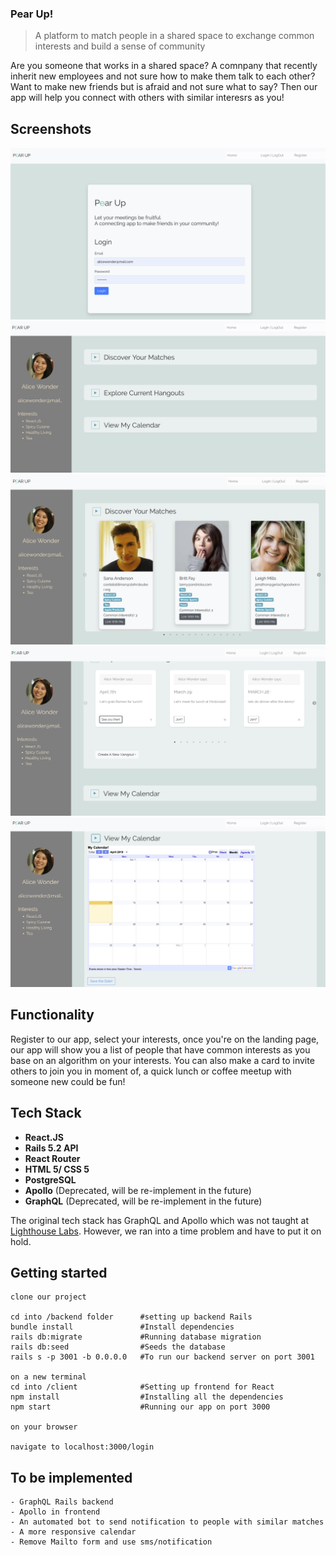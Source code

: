 ### Pear Up!
> A platform to match people in a shared space to exchange common interests and build a sense of community

Are you someone that works in a shared space? A comnpany that recently inherit new employees and not sure how to make them talk to each other? 
Want to make new friends but is afraid and not sure what to say? Then our app will help you connect with others with similar interesrs as you!

## Screenshots
!["Screenshot of chatty messages in action!"](https://github.com/tnathalang/Pear-Up-/blob/master/img/Screen%20Shot%202019-04-14%20at%207.46.23%20AM.png?raw=true)
!["Screenshot of chatty messages in action!"](https://github.com/tnathalang/Pear-Up-/blob/master/img/Screen%20Shot%202019-04-14%20at%207.46.38%20AM.png?raw=true)
!["Screenshot of chatty messages in action!"](https://github.com/tnathalang/Pear-Up-/blob/master/img/Screen%20Shot%202019-04-14%20at%207.46.51%20AM.png?raw=true)
!["Screenshot of chatty messages in action!"](https://github.com/tnathalang/Pear-Up-/blob/master/img/Screen%20Shot%202019-04-14%20at%207.47.06%20AM.png?raw=true)
!["Screenshot of chatty messages in action!"](https://github.com/tnathalang/Pear-Up-/blob/master/img/Screen%20Shot%202019-04-14%20at%207.47.17%20AM.png?raw=true)

## Functionality
Register to our app, select your interests, once you're on the landing page, our app will show you a list of people that have common interests as you base on an algorithm on your interests. You can also make a card to invite others to join you in moment of, a quick lunch or coffee meetup with someone new could be fun! 

## Tech Stack

* **React.JS**
* **Rails 5.2 API**
* **React Router**
* **HTML 5/ CSS 5**
* **PostgreSQL**
* **Apollo** (Deprecated, will be re-implement in the future)
* **GraphQL** (Deprecated, will be re-implement in the future)

The original tech stack has GraphQL and Apollo which was not taught at [Lighthouse Labs](https://lighthouselabs.ca/web-bootcamp). However, we ran into a time problem and have to put it on hold.

## Getting started
```
clone our project

cd into /backend folder      #setting up backend Rails
bundle install               #Install dependencies
rails db:migrate             #Running database migration
rails db:seed                #Seeds the database
rails s -p 3001 -b 0.0.0.0   #To run our backend server on port 3001

on a new terminal
cd into /client              #Setting up frontend for React
npm install                  #Installing all the dependencies
npm start                    #Running our app on port 3000

on your browser

navigate to localhost:3000/login
```

## To be implemented

    - GraphQL Rails backend
    - Apollo in frontend
    - An automated bot to send notification to people with similar matches
    - A more responsive calendar
    - Remove Mailto form and use sms/notification 






